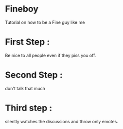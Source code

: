 # Fineboy
Tutorial on how to be a Fine guy like me

# First Step :
Be nice to all people even if they piss you off.

# Second Step :
don't talk that much

# Third step :
silently watches the discussions and throw only emotes.

